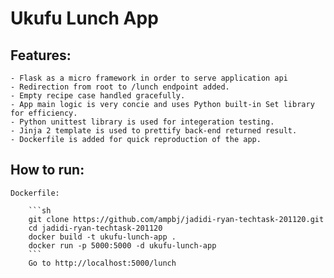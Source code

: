 # Ukufu Lunch App

## Features:
	- Flask as a micro framework in order to serve application api
	- Redirection from root to /lunch endpoint added.
	- Empty recipe case handled gracefully.
	- App main logic is very concie and uses Python built-in Set library for efficiency.
	- Python unittest library is used for integeration testing.
	- Jinja 2 template is used to prettify back-end returned result.
	- Dockerfile is added for quick reproduction of the app.

## How to run:
	Dockerfile:
	
		```sh
		git clone https://github.com/ampbj/jadidi-ryan-techtask-201120.git
		cd jadidi-ryan-techtask-201120
		docker build -t ukufu-lunch-app .
		docker run -p 5000:5000 -d ukufu-lunch-app
		```
		Go to http://localhost:5000/lunch
